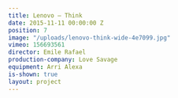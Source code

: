```yaml
---
title: Lenovo — Think
date: 2015-11-11 00:00:00 Z
position: 7
image: "/uploads/lenovo-think-wide-4e7099.jpg"
vimeo: 156693561
director: Emile Rafael
production-company: Love Savage
equipment: Arri Alexa
is-shown: true
layout: project
---
```


